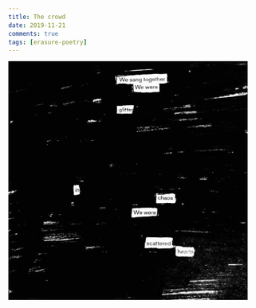 ```yaml
---  
title: The crowd  
date: 2019-11-21
comments: true  
tags: [erasure-poetry]  
---  
```


<img src="/assets/images/articles/thecrowd.jpg" class="responsive"><br>

